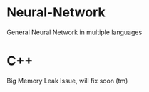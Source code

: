 # Neural-Network
General Neural Network in multiple languages

# C++
Big Memory Leak Issue, will fix soon (tm)
